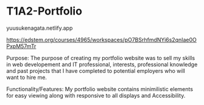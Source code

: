 # T1A2-Portfolio

yuusukenagata.netlify.app

https://edstem.org/courses/4965/workspaces/pO7BSrhfmdNYi6s2qnIae0OPxpM57mTr

Purpose:
The purpose of creating my portfolio website was to sell my skills in web developement and IT professional,
interests, professional knowledge and past projects that I have completed to potential employers who will want to hire me.

Functionality/Features:
My portfolio website contains minimilistic elements for easy viewing along with responsive to all displays and 
Accessibility. 


